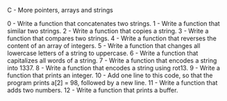 C - More pointers, arrays and strings

0 - Write a function that concatenates two strings.
1 - Write a function that similar two strings.
2 - Write a function that copies a string.
3 - Write a function that compares two strings.
4 - Write a function that reverses the content of an array of integers.
5 - Write a function that changes all lowercase letters of a string to uppercase.
6 - Write a function that capitalizes all words of a string.
7 - Write a function that encodes a string into 1337.
8 - Write a function that encodes a string using rot13.
9 - Write a function that prints an integer.
10 - Add one line to this code, so that the program prints a[2] = 98, followed by a new line.
11 - Write a function that adds two numbers.
12 - Write a function that prints a buffer.
